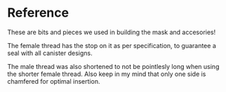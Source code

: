 # Reference

These are bits and pieces we used in building the mask and accesories!

The female thread has the stop on it as per specification, to guarantee a seal with all canister designs.

The male thread was also shortened to not be pointlesly long when using the shorter female thread. Also keep in my mind that only one side is chamfered for optimal insertion.
